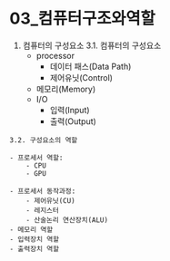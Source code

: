 # 03\_컴퓨터구조와역할

1. 컴퓨터의 구성요소 3.1. 컴퓨터의 구성요소
   * processor
     * 데이터 패스\(Data Path\)
     * 제어유닛\(Control\)
   * 메모리\(Memory\)
   * I/O
     * 입력\(Input\)
     * 출력\(Output\)

```text
3.2. 구성요소의 역할

- 프로세서 역할:
    - CPU
    - GPU

- 프로세서 동작과정:
    - 제어유닛(CU)
    - 레지스터
    - 산술논리 연산장치(ALU)
- 메모리 역할
- 입력장치 역할
- 출력장치 역할
```

